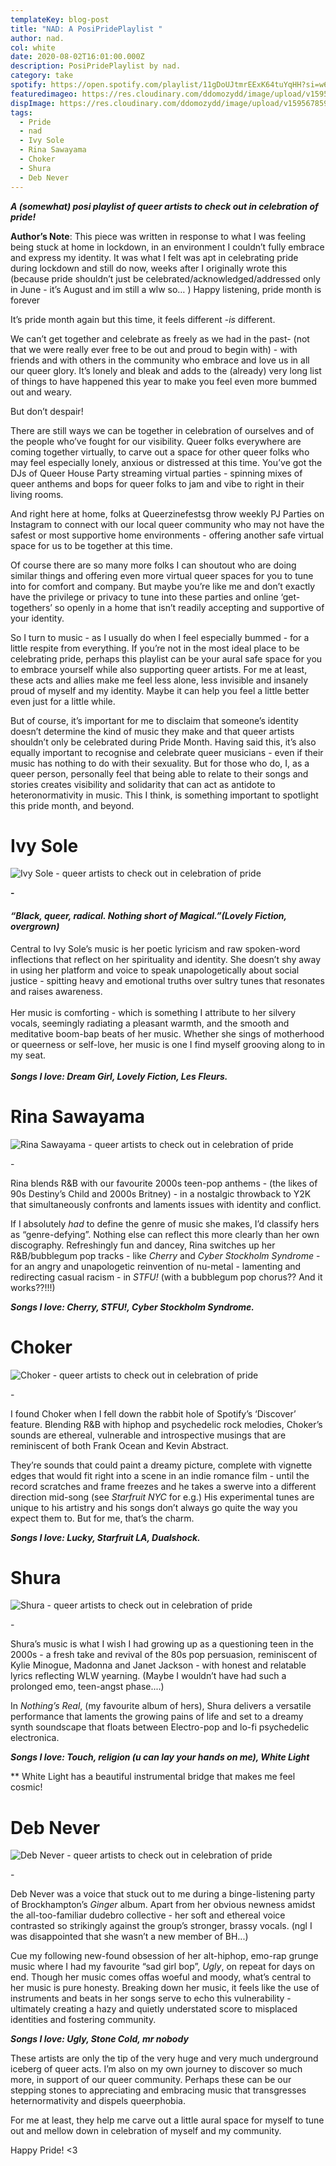```yaml
---
templateKey: blog-post
title: "NAD: A PosiPridePlaylist "
author: nad.
col: white
date: 2020-08-02T16:01:00.000Z
description: PosiPridePlaylist by nad.
category: take
spotify: https://open.spotify.com/playlist/11gDoUJtmrEExK64tuYqHH?si=w6SRyTjRR-iOP8jCKprtVg
featuredimageo: https://res.cloudinary.com/ddomozydd/image/upload/v1595738817/rightnadsize_tesqam.jpg
dispImage: https://res.cloudinary.com/ddomozydd/image/upload/v1595678599/nadcard_ewtley.jpg
tags:
  - Pride
  - nad
  - Ivy Sole
  - Rina Sawayama
  - Choker
  - Shura
  - Deb Never
---
```

***A (somewhat) posi playlist of queer artists to check out in celebration of pride!***

**Author’s Note**: This piece was written in response to what I was feeling being stuck at home in lockdown, in an environment I couldn’t fully embrace and express my identity. It was what I felt was apt in celebrating pride during lockdown and still do now, weeks after I originally wrote this (because pride shouldn’t just be celebrated/acknowledged/addressed only in June - it’s August and im still a wlw so… ) Happy listening, pride month is forever

It’s pride month again but this time, it feels different -*is* different.

We can’t get together and celebrate as freely as we had in the past- (not that we were really ever free to be out and proud to begin with) - with friends and with others in the community who embrace and love us in all our queer glory. It’s lonely and bleak and adds to the (already) very long list of things to have happened this year to make you feel even more bummed out and weary.

But don’t despair!

There are still ways we can be together in celebration of ourselves and of the people who’ve fought for our visibility. Queer folks everywhere are coming together virtually, to carve out a space for other queer folks who may feel especially lonely, anxious or distressed at this time. You’ve got the DJs of Queer House Party streaming virtual parties - spinning mixes of queer anthems and bops for queer folks to jam and vibe to right in their living rooms.

And right here at home, folks at Queerzinefestsg throw weekly PJ Parties on Instagram to connect with our local queer community who may not have the safest or most supportive home environments - offering another safe virtual space for us to be together at this time.

Of course there are so many more folks I can shoutout who are doing similar things and offering even more virtual queer spaces for you to tune into for comfort and company. But maybe you’re like me and don’t exactly have the privilege or privacy to tune into these parties and online ‘get- togethers’ so openly in a home that isn’t readily accepting and supportive of your identity.

So I turn to music - as I usually do when I feel especially bummed - for a little respite from everything. If you’re not in the most ideal place to be celebrating pride, perhaps this playlist can be your aural safe space for you to embrace yourself while also supporting queer artists. For me at least, these acts and allies make me feel less alone, less invisible and insanely proud of myself and my identity. Maybe it can help you feel a little better even just for a little while.

But of course, it’s important for me to disclaim that someone’s identity doesn’t determine the kind of music they make and that queer artists shouldn’t only be celebrated during Pride Month. Having said this, it’s also equally important to recognise and celebrate queer musicians - even if their music has nothing to do with their sexuality. But for those who do, I, as a queer person, personally feel that being able to relate to their songs and stories creates visibility and solidarity that can act as antidote to heteronormativity in music. This I think, is something important to spotlight this pride month, and beyond.

# **Ivy Sole**

![Ivy Sole - queer artists to check out in celebration of pride](https://res.cloudinary.com/ddomozydd/image/upload/v1595585343/Ivy_aeiwtb.jpg "Ivy Sole - queer artists to check out in celebration of pride")

**\-**

#### *“Black, queer, radical. Nothing short of Magical.”(Lovely Fiction, overgrown)*

Central to Ivy Sole’s music is her poetic lyricism and raw spoken-word inflections that reflect on her spirituality and identity. She doesn’t shy away in using her platform and voice to speak unapologetically about social justice - spitting heavy and emotional truths over sultry tunes that resonates and raises awareness.\
\
Her music is comforting - which is something I attribute to her silvery vocals, seemingly radiating a pleasant warmth, and the smooth and meditative boom-bap beats of her music. Whether she sings of motherhood or queerness or self-love, her music is one I find myself grooving along to in my seat.\
\
***Songs I love: Dream Girl, Lovely Fiction, Les Fleurs.***

# **Rina Sawayama**

![Rina Sawayama - queer artists to check out in celebration of pride](https://res.cloudinary.com/ddomozydd/image/upload/v1595585476/rina_bhhieh.jpg "Rina Sawayama")

\-

Rina blends R&B with our favourite 2000s teen-pop anthems - (the likes of 90s Destiny’s Child and 2000s Britney) - in a nostalgic throwback to Y2K that simultaneously confronts and laments issues with identity and conflict.

If I absolutely *had* to define the genre of music she makes, I’d classify hers as “genre-defying”. Nothing else can reflect this more clearly than her own discography. Refreshingly fun and dancey, Rina switches up her R&B/bubblegum pop tracks - like *Cherry* and *Cyber Stockholm Syndrome* - for an angry and unapologetic reinvention of nu-metal - lamenting and redirecting casual racism - in *STFU!* (with a bubblegum pop chorus?? And it works??!!!)

***Songs I love: Cherry, STFU!, Cyber Stockholm Syndrome.***

# **Choker**

![Choker - queer artists to check out in celebration of pride](https://res.cloudinary.com/ddomozydd/image/upload/v1595585676/0010650634_0_v2mjvk.jpg "Choker")

\-

I found Choker when I fell down the rabbit hole of Spotify’s ‘Discover’ feature. Blending R&B with hiphop and psychedelic rock melodies, Choker’s sounds are ethereal, vulnerable and introspective musings that are reminiscent of both Frank Ocean and Kevin Abstract.

They’re sounds that could paint a dreamy picture, complete with vignette edges that would fit right into a scene in an indie romance film - until the record scratches and frame freezes and he takes a swerve into a different direction mid-song (see *Starfruit NYC* for e.g.) His experimental tunes are unique to his artistry and his songs don’t always go quite the way you expect them to. But for me, that’s the charm.

***Songs I love: Lucky, Starfruit LA, Dualshock.***

# **Shura**

![Shura - queer artists to check out in celebration of pride](https://res.cloudinary.com/ddomozydd/image/upload/v1595585829/Shura_d1wh7n.jpg "Shura")

\-

Shura’s music is what I wish I had growing up as a questioning teen in the 2000s - a fresh take and revival of the 80s pop persuasion, reminiscent of Kylie Minogue, Madonna and Janet Jackson - with honest and relatable lyrics reflecting WLW yearning. (Maybe I wouldn’t have had such a prolonged emo, teen-angst phase....)

In *Nothing’s Real*, (my favourite album of hers), Shura delivers a versatile performance that laments the growing pains of life and set to a dreamy synth soundscape that floats between Electro-pop and lo-fi psychedelic electronica.

***Songs I love: Touch, religion (u can lay your hands on me), White Light***

\*\* White Light has a beautiful instrumental bridge that makes me feel cosmic!

# **Deb Never**

![Deb Never - queer artists to check out in celebration of pride](https://res.cloudinary.com/ddomozydd/image/upload/v1595585912/DebNever_vefart.jpg "Deb Never")

\-

Deb Never was a voice that stuck out to me during a binge-listening party of Brockhampton’s *Ginger* album. Apart from her obvious newness amidst the all-too-familiar dudebro collective - her soft and ethereal voice contrasted so strikingly against the group’s stronger, brassy vocals. (ngl I was disappointed that she wasn’t a new member of BH...)

Cue my following new-found obsession of her alt-hiphop, emo-rap grunge music where I had my favourite “sad girl bop”, *Ugly*, on repeat for days on end. Though her music comes offas woeful and moody, what’s central to her music is pure honesty. Breaking down her music, it feels like the use of instruments and beats in her songs serve to echo this vulnerability - ultimately creating a hazy and quietly understated score to misplaced identities and fostering community.

***Songs I love: Ugly, Stone Cold, mr nobody***

These artists are only the tip of the very huge and very much underground iceberg of queer acts. I’m also on my own journey to discover so much more, in support of our queer community. Perhaps these can be our stepping stones to appreciating and embracing music that transgresses heternormativity and dispels queerphobia.

For me at least, they help me carve out a little aural space for myself to tune out and mellow down in celebration of myself and my community.

Happy Pride! <3